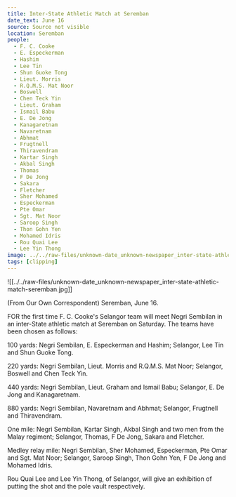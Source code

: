 ```yaml
---
title: Inter-State Athletic Match at Seremban
date_text: June 16
source: Source not visible
location: Seremban
people:
  - F. C. Cooke
  - E. Especkerman
  - Hashim
  - Lee Tin
  - Shun Guoke Tong
  - Lieut. Morris
  - R.Q.M.S. Mat Noor
  - Boswell
  - Chen Teck Yin
  - Lieut. Graham
  - Ismail Babu
  - E. De Jong
  - Kanagaretnam
  - Navaretnam
  - Abhmat
  - Frugtnell
  - Thiravendram
  - Kartar Singh
  - Akbal Singh
  - Thomas
  - F De Jong
  - Sakara
  - Fletcher
  - Sher Mohamed
  - Especkerman
  - Pte Omar
  - Sgt. Mat Noor
  - Saroop Singh
  - Thon Gohn Yen
  - Mohamed Idris
  - Rou Quai Lee
  - Lee Yin Thong
image: ../../raw-files/unknown-date_unknown-newspaper_inter-state-athletic-match-seremban.jpg
tags: [clipping]
---
```


![[../../raw-files/unknown-date_unknown-newspaper_inter-state-athletic-match-seremban.jpg]]

(From Our Own Correspondent)
Seremban, June 16.

FOR the first time F. C. Cooke's Selangor team will meet Negri Sembilan in an inter-State athletic match at Seremban on Saturday. The teams have been chosen as follows:

100 yards: Negri Sembilan, E. Especkerman and Hashim; Selangor, Lee Tin and Shun Guoke Tong.

220 yards: Negri Sembilan, Lieut. Morris and R.Q.M.S. Mat Noor; Selangor, Boswell and Chen Teck Yin.

440 yards: Negri Sembilan, Lieut. Graham and Ismail Babu; Selangor, E. De Jong and Kanagaretnam.

880 yards: Negri Sembilan, Navaretnam and Abhmat; Selangor, Frugtnell and Thiravendram.

One mile: Negri Sembilan, Kartar Singh, Akbal Singh and two men from the Malay regiment; Selangor, Thomas, F De Jong, Sakara and Fletcher.

Medley relay mile: Negri Sembilan, Sher Mohamed, Especkerman, Pte Omar and Sgt. Mat Noor; Selangor, Saroop Singh, Thon Gohn Yen, F De Jong and Mohamed Idris.

Rou Quai Lee and Lee Yin Thong, of Selangor, will give an exhibition of putting the shot and the pole vault respectively.